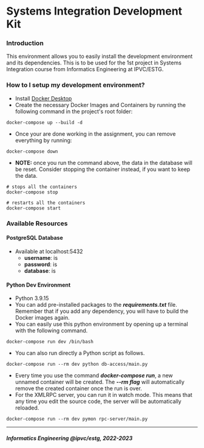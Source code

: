 # Systems Integration Development Kit #

### Introduction ###

This environment allows you to easily install the development environment and its dependencies.
This is to be used for the 1st project in Systems Integration course from Informatics Engineering at IPVC/ESTG.

### How to I setup my development environment? ###

* Install [Docker Desktop](https://www.docker.com/products/docker-desktop/)
* Create the necessary Docker Images and Containers by running the following command in the project's root folder:
```
docker-compose up --build -d
```
* Once your are done working in the assignment, you can remove everything by running:
```
docker-compose down
```
* **NOTE:** once you run the command above, the data in the database will be reset. Consider stopping the container instead, if you want to keep the data.
```
# stops all the containers
docker-compose stop

# restarts all the containers 
docker-compose start
```

### Available Resources ###

#### PostgreSQL Database ####

* Available at localhost:5432
  * **username**: is
  * **password**: is
  * **database**: is

#### Python Dev Environment ####

* Python 3.9.15
* You can add pre-installed packages to the **_requirements.txt_** file. Remember that if you add any dependency, you will have to build the Docker images again.
* You can easily use this python environment by opening up a terminal with the following command.
```
docker-compose run dev /bin/bash
```
* You can also run directly a Python script as follows. 
```
docker-compose run --rm dev python db-access/main.py
```
* Every time you use the command **_docker-compose run_**, a new unnamed container will be created. The **_--rm flag_** will automatically remove the created container once the run is over.
* For the XMLRPC server, you can run it in watch mode. This means that any time you edit the source code, the server will be automatically reloaded.
```
docker-compose run --rm dev pymon rpc-server/main.py
```
___
#### _Informatics Engineering @ipvc/estg, 2022-2023_ ####